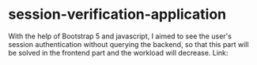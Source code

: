 # session-verification-application

With the help of Bootstrap 5 and javascript, I aimed to see the user's session authentication without querying the backend, so that this part will be solved in the frontend part and the workload will decrease.
Link:
